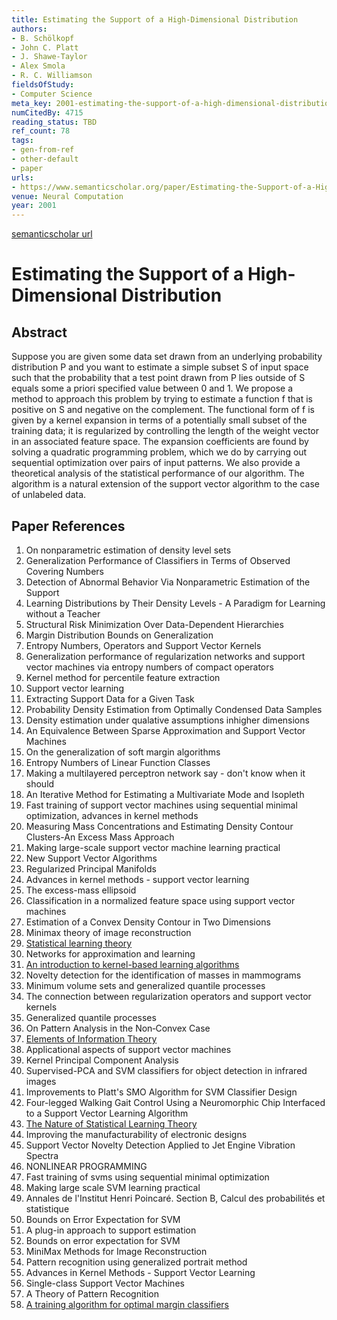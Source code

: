 ```yaml
---
title: Estimating the Support of a High-Dimensional Distribution
authors:
- B. Schölkopf
- John C. Platt
- J. Shawe-Taylor
- Alex Smola
- R. C. Williamson
fieldsOfStudy:
- Computer Science
meta_key: 2001-estimating-the-support-of-a-high-dimensional-distribution
numCitedBy: 4715
reading_status: TBD
ref_count: 78
tags:
- gen-from-ref
- other-default
- paper
urls:
- https://www.semanticscholar.org/paper/Estimating-the-Support-of-a-High-Dimensional-Schölkopf-Platt/9cc912ae25797e5f7c0d73300d3968ad8339b411?sort=total-citations
venue: Neural Computation
year: 2001
---
```


[semanticscholar url](https://www.semanticscholar.org/paper/Estimating-the-Support-of-a-High-Dimensional-Schölkopf-Platt/9cc912ae25797e5f7c0d73300d3968ad8339b411?sort=total-citations)

# Estimating the Support of a High-Dimensional Distribution

## Abstract

Suppose you are given some data set drawn from an underlying probability distribution P and you want to estimate a simple subset S of input space such that the probability that a test point drawn from P lies outside of S equals some a priori specified value between 0 and 1. We propose a method to approach this problem by trying to estimate a function f that is positive on S and negative on the complement. The functional form of f is given by a kernel expansion in terms of a potentially small subset of the training data; it is regularized by controlling the length of the weight vector in an associated feature space. The expansion coefficients are found by solving a quadratic programming problem, which we do by carrying out sequential optimization over pairs of input patterns. We also provide a theoretical analysis of the statistical performance of our algorithm. The algorithm is a natural extension of the support vector algorithm to the case of unlabeled data.

## Paper References

1. On nonparametric estimation of density level sets
2. Generalization Performance of Classifiers in Terms of Observed Covering Numbers
3. Detection of Abnormal Behavior Via Nonparametric Estimation of the Support
4. Learning Distributions by Their Density Levels - A Paradigm for Learning without a Teacher
5. Structural Risk Minimization Over Data-Dependent Hierarchies
6. Margin Distribution Bounds on Generalization
7. Entropy Numbers, Operators and Support Vector Kernels
8. Generalization performance of regularization networks and support vector machines via entropy numbers of compact operators
9. Kernel method for percentile feature extraction
10. Support vector learning
11. Extracting Support Data for a Given Task
12. Probability Density Estimation from Optimally Condensed Data Samples
13. Density estimation under qualative assumptions inhigher dimensions
14. An Equivalence Between Sparse Approximation and Support Vector Machines
15. On the generalization of soft margin algorithms
16. Entropy Numbers of Linear Function Classes
17. Making a multilayered perceptron network say - don't know when it should
18. An Iterative Method for Estimating a Multivariate Mode and Isopleth
19. Fast training of support vector machines using sequential minimal optimization, advances in kernel methods
20. Measuring Mass Concentrations and Estimating Density Contour Clusters-An Excess Mass Approach
21. Making large-scale support vector machine learning practical
22. New Support Vector Algorithms
23. Regularized Principal Manifolds
24. Advances in kernel methods - support vector learning
25. The excess-mass ellipsoid
26. Classification in a normalized feature space using support vector machines
27. Estimation of a Convex Density Contour in Two Dimensions
28. Minimax theory of image reconstruction
29. [Statistical learning theory](1998-statistical-learning-theory.md)
30. Networks for approximation and learning
31. [An introduction to kernel-based learning algorithms](2001-an-introduction-to-kernel-based-learning-algorithms.md)
32. Novelty detection for the identification of masses in mammograms
33. Minimum volume sets and generalized quantile processes
34. The connection between regularization operators and support vector kernels
35. Generalized quantile processes
36. On Pattern Analysis in the Non‐Convex Case
37. [Elements of Information Theory](1991-elements-of-information-theory.md)
38. Applicational aspects of support vector machines
39. Kernel Principal Component Analysis
40. Supervised-PCA and SVM classifiers for object detection in infrared images
41. Improvements to Platt's SMO Algorithm for SVM Classifier Design
42. Four-legged Walking Gait Control Using a Neuromorphic Chip Interfaced to a Support Vector Learning Algorithm
43. [The Nature of Statistical Learning Theory](2000-the-nature-of-statistical-learning-theory.md)
44. Improving the manufacturability of electronic designs
45. Support Vector Novelty Detection Applied to Jet Engine Vibration Spectra
46. NONLINEAR PROGRAMMING
47. Fast training of svms using sequential minimal optimization
48. Making large scale SVM learning practical
49. Annales de l'Institut Henri Poincaré. Section B, Calcul des probabilités et statistique
50. Bounds on Error Expectation for SVM
51. A plug-in approach to support estimation
52. Bounds on error expectation for SVM
53. MiniMax Methods for Image Reconstruction
54. Pattern recognition using generalized portrait method
55. Advances in Kernel Methods - Support Vector Learning
56. Single-class Support Vector Machines
57. A Theory of Pattern Recognition
58. [A training algorithm for optimal margin classifiers](1992-a-training-algorithm-for-optimal-margin-classifiers.md)
